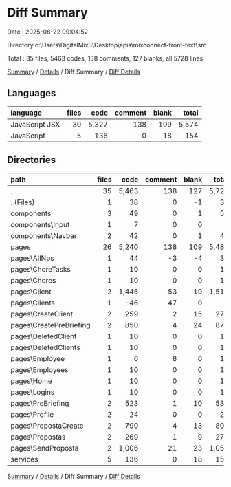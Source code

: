# Diff Summary

Date : 2025-08-22 09:04:52

Directory c:\\Users\\DigitalMix3\\Desktop\\apis\\mixconnect-front-text\\src

Total : 35 files,  5463 codes, 138 comments, 127 blanks, all 5728 lines

[Summary](results.md) / [Details](details.md) / Diff Summary / [Diff Details](diff-details.md)

## Languages
| language | files | code | comment | blank | total |
| :--- | ---: | ---: | ---: | ---: | ---: |
| JavaScript JSX | 30 | 5,327 | 138 | 109 | 5,574 |
| JavaScript | 5 | 136 | 0 | 18 | 154 |

## Directories
| path | files | code | comment | blank | total |
| :--- | ---: | ---: | ---: | ---: | ---: |
| . | 35 | 5,463 | 138 | 127 | 5,728 |
| . (Files) | 1 | 38 | 0 | -1 | 37 |
| components | 3 | 49 | 0 | 1 | 50 |
| components\\Input | 1 | 7 | 0 | 0 | 7 |
| components\\Navbar | 2 | 42 | 0 | 1 | 43 |
| pages | 26 | 5,240 | 138 | 109 | 5,487 |
| pages\\AllNps | 1 | 44 | -3 | -4 | 37 |
| pages\\ChoreTasks | 1 | 10 | 0 | 0 | 10 |
| pages\\Chores | 1 | 10 | 0 | 0 | 10 |
| pages\\Client | 2 | 1,445 | 53 | 19 | 1,517 |
| pages\\Clients | 1 | -46 | 47 | 0 | 1 |
| pages\\CreateClient | 2 | 259 | 2 | 15 | 276 |
| pages\\CreatePreBriefing | 2 | 850 | 4 | 24 | 878 |
| pages\\DeletedClient | 1 | 10 | 0 | 0 | 10 |
| pages\\DeletedClients | 1 | 10 | 0 | 0 | 10 |
| pages\\Employee | 1 | 6 | 8 | 0 | 14 |
| pages\\Employees | 1 | 10 | 0 | 0 | 10 |
| pages\\Home | 1 | 10 | 0 | 0 | 10 |
| pages\\Logins | 1 | 10 | 0 | 0 | 10 |
| pages\\PreBriefing | 2 | 523 | 1 | 10 | 534 |
| pages\\Profile | 2 | 24 | 0 | 0 | 24 |
| pages\\PropostaCreate | 2 | 790 | 4 | 13 | 807 |
| pages\\Propostas | 2 | 269 | 1 | 9 | 279 |
| pages\\SendProposta | 2 | 1,006 | 21 | 23 | 1,050 |
| services | 5 | 136 | 0 | 18 | 154 |

[Summary](results.md) / [Details](details.md) / Diff Summary / [Diff Details](diff-details.md)